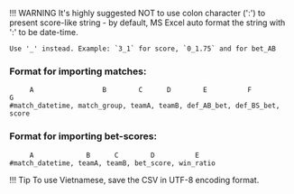 !!! WARNING
    It's highly suggested NOT to use colon character (':') to present score-like string - by default, MS Excel auto format the string with ':' to be date-time.

    Use '_' instead. Example: `3_1` for score, `0_1.75` and for bet_AB

### Format for importing matches:

~~~~~~~~~~~~~~~~~~~~~~~~ none
     A                 B        C      D        E          F          G
#match_datetime, match_group, teamA, teamB, def_AB_bet, def_BS_bet, score
~~~~~~~~~~~~~~~~~~~~~~~~

### Format for importing bet-scores:

~~~~~~~~~~~~~~~~~~~~~~~~ none
     A             B      C        D          E
#match_datetime, teamA, teamB, bet_score, win_ratio
~~~~~~~~~~~~~~~~~~~~~~~~

!!! Tip
    To use Vietnamese, save the CSV in UTF-8 encoding format.

